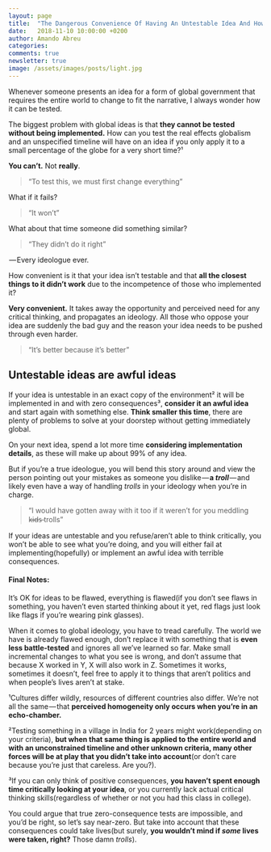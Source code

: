 ```yaml
---
layout: page
title:  "The Dangerous Convenience Of Having An Untestable Idea And How It Propagates Ideology"
date:   2018-11-10 10:00:00 +0200
author: Amando Abreu
categories:
comments: true
newsletter: true
image: /assets/images/posts/light.jpg
---
```


Whenever someone presents an idea for a form of global government that requires the entire world to change to fit the narrative, I always wonder how it can be tested.

The biggest problem with global ideas is that **they cannot be tested without being implemented.** How can you test the real effects globalism and an unspecified timeline will have on an idea if you only apply it to a small percentage of the globe for a very short time?¹ 

**You can’t.** Not **really**.

> “To test this, we must first change everything”

What if it fails?

> “It won’t”

What about that time someone did something similar?

> “They didn’t do it right”

 — Every ideologue ever.

How convenient is it that your idea isn’t testable and that **all the closest things to it didn’t work** due to the incompetence of those who implemented it?

**Very convenient.** It takes away the opportunity and perceived need for any critical thinking, and propagates an ideology. All those who oppose your idea are suddenly the bad guy and the reason your idea needs to be pushed through even harder.

> “It’s better because it’s better”

## Untestable ideas are awful ideas

If your idea is untestable in an exact copy of the environment² it will be implemented in and with zero consequences³, **consider it an awful idea** and start again with something else. **Think smaller this time**, there are plenty of problems to solve at your doorstep without getting immediately global.

On your next idea, spend a lot more time **considering implementation details**, as these will make up about 99% of any idea.

But if you’re a true ideologue, you will bend this story around and view the person pointing out your mistakes as someone you dislike — **a _troll_** — and likely even have a way of handling _trolls_ in your ideology when you’re in charge.

> “I would have gotten away with it too if it weren’t for you meddling k̶i̶d̶s̶  trolls”

If your ideas are untestable and you refuse/aren’t able to think critically, you won’t be able to see what you’re doing, and you will either fail at implementing(hopefully) or implement an awful idea with terrible consequences.

#### Final Notes:

It’s OK for ideas to be flawed, everything is flawed(if you don’t see flaws in something, you haven’t even started thinking about it yet, red flags just look like flags if you’re wearing pink glasses). 

When it comes to global ideology, you have to tread carefully. The world we have is already flawed enough, don’t replace it with something that is **even less battle-tested** and ignores all we’ve learned so far. Make small incremental changes to what you see is wrong, and don’t assume that because X worked in Y, X will also work in Z. Sometimes it works, sometimes it doesn’t, feel free to apply it to things that aren’t politics and when people’s lives aren’t at stake.

¹Cultures differ wildly, resources of different countries also differ. We’re not all the same — that **perceived homogeneity only occurs when you’re in an echo-chamber.**

²Testing something in a village in India for 2 years might work(depending on your criteria), **but when that same thing is applied to the entire world and with an unconstrained timeline and other unknown criteria, many other forces will be at play that you didn’t take into account**(or don’t care because you’re just that careless. Are you?).

³If you can only think of positive consequences, **you haven’t spent enough time critically looking at your idea**, or you currently lack actual critical thinking skills(regardless of whether or not you had this class in college).

You could argue that true zero-consequence tests are impossible, and you’d be right, so let’s say near-zero. But take into account that these consequences could take lives(but surely, **you wouldn’t mind if _some_ lives were taken, right?** Those damn _trolls_).
